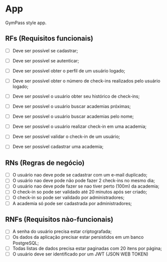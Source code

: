# App

GymPass style app.


## RFs (Requisitos funcionais)
- [ ] Deve ser possível se cadastrar;
- [ ] Deve ser possível se autenticar;
- [ ] Deve ser possível obter o perfil de um usuário logado;
- [ ] Deve ser possível obter o número de check-ins realizados pelo usuário logado;
- [ ] Deve ser possível o usuário obter seu histórico de check-ins;
- [ ] Deve ser possível o usuário buscar academias próximas;
- [ ] Deve ser possível o usuário buscar academias pelo nome;
- [ ] Deve ser possível o usuário realizar check-in em uma academia;
- [ ] Deve ser possível validar o check-in de um usuário;
- [ ] Deve ser possível cadastrar uma academia;


## RNs (Regras de negócio)

- [ ] O usuário nao deve pode se cadastrar com um e-mail duplicado;
- [ ] O usuário nao deve pode não pode fazer 2 check-ins no mesmo dia;
- [ ] O usuário nao deve pode fazer se nao tiver perto (100m) da academia;
- [ ] O check-in so pode ser validado até 20 minutos após ser criado;
- [ ] O check-in so pode ser validado por administradores;
- [ ] A academia só pode ser cadastrada por administradores;

## RNFs (Requisitos nào-funcionais)

- [ ] A senha do usuário precisa estar criptografada;
- [ ] Os dados da aplicação precisar estar persistidos em um banco PostgreSQL;
- [ ] Todas listas de dados precisa  estar paginadas com 20 itens por página;
- [ ] O usuário deve ser identificado por um JWT (JSON WEB TOKEN)